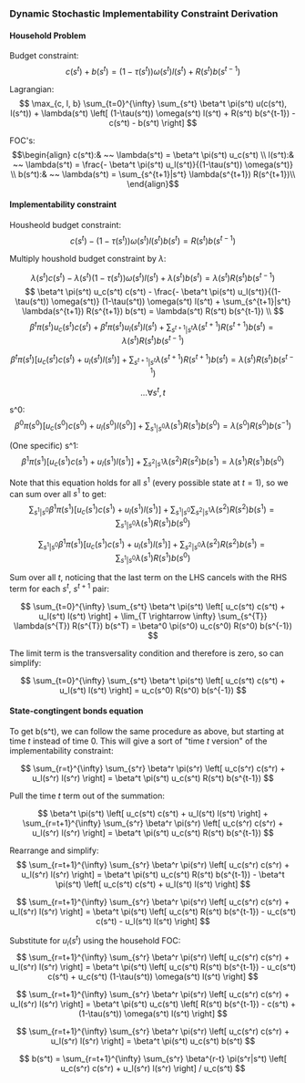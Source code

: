### Dynamic Stochastic Implementability Constraint Derivation

#### Household Problem
Budget constraint:
$$ c(s^t) + b(s^t) = (1-\tau(s^t)) \omega(s^t) l(s^t) + R(s^t) b(s^{t-1}) $$

Lagrangian:
$$
  \max_{c, l, b} \sum_{t=0}^{\infty} \sum_{s^t}
  \beta^t \pi(s^t) u(c(s^t), l(s^t)) +
  \lambda(s^t) \left[
    (1-\tau(s^t)) \omega(s^t) l(s^t) + R(s^t) b(s^{t-1}) - c(s^t) - b(s^t)
  \right] $$

FOC's:
$$\begin{align}
  c(s^t):& ~~ \lambda(s^t) = \beta^t \pi(s^t) u_c(s^t)  \\
  l(s^t):& ~~ \lambda(s^t) = \frac{- \beta^t \pi(s^t) u_l(s^t)}{(1-\tau(s^t)) \omega(s^t)}  \\
  b(s^t):& ~~ \lambda(s^t) = \sum_{s^{t+1}|s^t} \lambda(s^{t+1}) R(s^{t+1})\\
\end{align}$$

#### Implementability constraint
Housheold budget constraint:
$$ c(s^t) - (1-\tau(s^t)) \omega(s^t) l(s^t) b(s^t)  = R(s^t) b(s^{t-1}) $$

Multiply houshold budget constraint by $\lambda$:

$$
  \lambda(s^t) c(s^t) -
  \lambda(s^t) (1-\tau(s^t)) \omega(s^t) l(s^t) +
  \lambda(s^t) b(s^t) =
  \lambda(s^t) R(s^t) b(s^{t-1})
$$
$$
  \beta^t \pi(s^t) u_c(s^t) c(s^t) -
  \frac{- \beta^t \pi(s^t) u_l(s^t)}{(1-\tau(s^t)) \omega(s^t)} (1-\tau(s^t)) \omega(s^t) l(s^t) +
  \sum_{s^{t+1}|s^t} \lambda(s^{t+1}) R(s^{t+1}) b(s^t) =
  \lambda(s^t) R(s^t) b(s^{t-1}) \\
$$
$$
  \beta^t \pi(s^t) u_c(s^t) c(s^t) +
  \beta^t \pi(s^t) u_l(s^t) l(s^t) +
  \sum_{s^{t+1}|s^t} \lambda(s^{t+1}) R(s^{t+1}) b(s^t) =
  \lambda(s^t) R(s^t) b(s^{t-1})
$$

$$
  \beta^t \pi(s^t) \left[ u_c(s^t) c(s^t) + u_l(s^t) l(s^t) \right] +
  \sum_{s^{t+1}|s^t} \lambda(s^{t+1}) R(s^{t+1}) b(s^t) =
  \lambda(s^t) R(s^t) b(s^{t-1})
$$

$$ ... \forall s^t, t $$

s^0:
$$
\beta^0 \pi(s^0) \left[ u_c(s^0) c(s^0) + u_l(s^0) l(s^0) \right] +
\sum_{s^{1}|s^0} \lambda(s^{1}) R(s^{1}) b(s^0) =
\lambda(s^0) R(s^0) b(s^{-1})
$$

(One specific) s^1:
$$
\beta^1 \pi(s^1) \left[ u_c(s^1) c(s^1) + u_l(s^1) l(s^1) \right] +
\sum_{s^{2}|s^1} \lambda(s^{2}) R(s^{2}) b(s^1) =
\lambda(s^1) R(s^1) b(s^{0})
$$

Note that this equation holds for all $s^1$ (every possible state at $t=1$), so we can sum over all $s^1$ to get:
$$
\sum_{s^1|s^0} \beta^1 \pi(s^1) \left[ u_c(s^1) c(s^1) + u_l(s^1) l(s^1) \right] +
\sum_{s^1|s^0} \sum_{s^{2}|s^1} \lambda(s^{2}) R(s^{2}) b(s^1) =
\sum_{s^1|s^0} \lambda(s^1) R(s^1) b(s^{0})
$$

$$
\sum_{s^1|s^0} \beta^1 \pi(s^1) \left[ u_c(s^1) c(s^1) + u_l(s^1) l(s^1) \right] +
\sum_{s^2|s^0} \lambda(s^{2}) R(s^{2}) b(s^1) =
\sum_{s^1|s^0} \lambda(s^1) R(s^1) b(s^{0})
$$

<!-- s^2:
$$
\beta^2 \pi(s^2) \left[ u_c(s^2) c(s^2) + u_l(s^2) l(s^2) \right] +
\sum_{s^{3}|s^2} \lambda(s^{3}) R(s^{3}) b(s^2) =
\lambda(s^2) R(s^2) b(s^{1})
$$ -->

Sum over all $t$, noticing that the last term on the LHS cancels with the RHS term for each $s^t$, $s^{t+1}$ pair:

$$
  \sum_{t=0}^{\infty} \sum_{s^t} \beta^t \pi(s^t) \left[ u_c(s^t) c(s^t) + u_l(s^t) l(s^t) \right] +
  \lim_{T \rightarrow \infty}
    \sum_{s^{T}} \lambda(s^{T}) R(s^{T}) b(s^T) =
  \beta^0 \pi(s^0) u_c(s^0) R(s^0) b(s^{-1})
$$

The limit term is the transversality condition and therefore is zero, so can simplify:

$$
  \sum_{t=0}^{\infty} \sum_{s^t} \beta^t \pi(s^t) \left[ u_c(s^t) c(s^t) + u_l(s^t) l(s^t) \right] =
  u_c(s^0) R(s^0) b(s^{-1})
$$

#### State-congtingent bonds equation

To get b(s^t), we can follow the same procedure as above, but starting at time $t$ instead of time 0. This will give a sort of "time $t$ version" of the implementability constraint:

$$
  \sum_{r=t}^{\infty} \sum_{s^r} \beta^r \pi(s^r) \left[ u_c(s^r) c(s^r) + u_l(s^r) l(s^r) \right] =
  \beta^t \pi(s^t) u_c(s^t) R(s^t) b(s^{t-1})
$$

Pull the time $t$ term out of the summation:

$$
  \beta^t \pi(s^t) \left[ u_c(s^t) c(s^t) + u_l(s^t) l(s^t) \right] +
  \sum_{r=t+1}^{\infty} \sum_{s^r} \beta^r \pi(s^r) \left[ u_c(s^r) c(s^r) + u_l(s^r) l(s^r) \right] =
  \beta^t \pi(s^t) u_c(s^t) R(s^t) b(s^{t-1})
$$

Rearrange and simplify:
$$
  \sum_{r=t+1}^{\infty} \sum_{s^r} \beta^r \pi(s^r) \left[ u_c(s^r) c(s^r) + u_l(s^r) l(s^r) \right] =
  \beta^t \pi(s^t) u_c(s^t) R(s^t) b(s^{t-1}) - \beta^t \pi(s^t) \left[ u_c(s^t) c(s^t) + u_l(s^t) l(s^t) \right]
$$

$$
  \sum_{r=t+1}^{\infty} \sum_{s^r} \beta^r \pi(s^r) \left[ u_c(s^r) c(s^r) + u_l(s^r) l(s^r) \right] =
  \beta^t \pi(s^t) \left[
    u_c(s^t) R(s^t) b(s^{t-1}) - u_c(s^t) c(s^t) - u_l(s^t) l(s^t) \right]
$$

Substitute for $u_l(s^t)$ using the household FOC:
$$
  \sum_{r=t+1}^{\infty} \sum_{s^r} \beta^r \pi(s^r) \left[ u_c(s^r) c(s^r) + u_l(s^r) l(s^r) \right] =
  \beta^t \pi(s^t) \left[
    u_c(s^t) R(s^t) b(s^{t-1}) - u_c(s^t) c(s^t) + u_c(s^t) (1-\tau(s^t)) \omega(s^t) l(s^t) \right]
$$

$$
  \sum_{r=t+1}^{\infty} \sum_{s^r} \beta^r \pi(s^r) \left[ u_c(s^r) c(s^r) + u_l(s^r) l(s^r) \right] =
  \beta^t \pi(s^t) u_c(s^t) \left[
    R(s^t) b(s^{t-1}) - c(s^t) + (1-\tau(s^t)) \omega(s^t) l(s^t)
  \right]
$$

$$
  \sum_{r=t+1}^{\infty} \sum_{s^r} \beta^r \pi(s^r) \left[ u_c(s^r) c(s^r) + u_l(s^r) l(s^r) \right] =
  \beta^t \pi(s^t) u_c(s^t) b(s^t)
$$

$$
  b(s^t) = \sum_{r=t+1}^{\infty} \sum_{s^r} \beta^{r-t} \pi(s^r|s^t) \left[ u_c(s^r) c(s^r) + u_l(s^r) l(s^r) \right] / u_c(s^t)
$$
